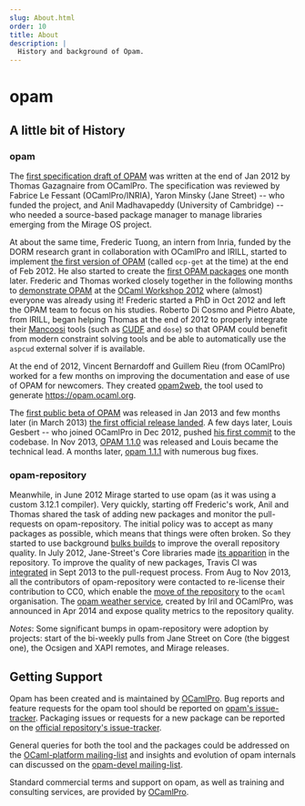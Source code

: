 ```yaml
---
slug: About.html
order: 10
title: About
description: |
  History and background of Opam.
---
```


# opam

## A little bit of History

### opam

The [first specification draft of OPAM](https://github.com/ocaml/opam/blob/30598a59c98554057ce2beda80f0d31474b94150/specs/roadmap.pdf?raw=true)
was written at the end of Jan 2012 by Thomas Gazagnaire from OCamlPro. The specification was reviewed by Fabrice Le Fessant (OCamlPro/INRIA), Yaron Minsky (Jane Street) -- who funded the project, and Anil Madhavapeddy (University of Cambridge) -- who needed a source-based package manager to manage libraries emerging from the Mirage OS project.

At about the same time, Frederic Tuong, an intern from Inria, funded by the DORM research grant in collaboration with OCamlPro and IRILL, started to implement [the first version of OPAM](https://github.com/ocaml/opam/commits/master?page=112)
(called `ocp-get` at the time) at the end of Feb 2012. He also started to create the
[first OPAM packages](https://github.com/ocaml/opam-repository/commits/master?page=200) 
one month later. Frederic and Thomas worked
closely together in the following months to [demonstrate OPAM](https://www.youtube.com/watch?v=ivLqeRZJTGs) at the
[OCaml Workshop 2012](http://oud.ocaml.org/2012/) where (almost) everyone was already using it!
Frederic started a PhD in Oct 2012 and left the OPAM team to focus on his studies. Roberto Di
Cosmo and Pietro Abate, from IRILL, began helping Thomas at the end of 2012 to properly integrate their [Mancoosi](http://www.mancoosi.org/) tools (such as [CUDF](http://www.mancoosi.org/cudf/) and `dose`) so that OPAM could benefit from modern constraint solving tools and be able to automatically use the
`aspcud` external solver if is available.

At the end of 2012, Vincent Bernardoff and Guillem Rieu (from OCamlPro) worked for a few months on improving the documentation and ease of use of OPAM for newcomers. They created [opam2web](https://github.com/ocaml/opam2web), the tool used to generate https://opam.ocaml.org.

The [first public beta of OPAM](http://www.ocamlpro.com/blog/2013/01/17/opam-beta.html)
 was released in Jan 2013 and few
months later (in March 2013) [the first official release landed](http://www.ocamlpro.com/blog/2013/03/14/opam-1.0.0.html).
A few days later, Louis Gesbert -- who joined OCamlPro in Dec 2012,
pushed [his first commit](https://github.com/ocaml/opam/commit/c56cf5e1e244cee9f707da8b682996bbc5dd31ff)
to the codebase. In Nov 2013,
[OPAM 1.1.0](https://opam.ocaml.org/blog/opam-1-1-0-released/) was released and Louis became the
technical lead. A months later, [opam 1.1.1](https://opam.ocaml.org/blog/opam-1-1-1-released/) with numerous bug fixes.

### opam-repository

Meanwhile, in June 2012 Mirage started to use opam (as it was using a
custom 3.12.1 compiler). Very quickly, starting off Frederic's work, Anil and Thomas shared the task
of adding new packages and monitor the pull-requests on
opam-repository. The initial policy was to accept as many packages as
possible, which means that things were often broken. So they started
to use background [bulks builds](https://github.com/avsm/opam-bulk-logs)
 to improve the overall repository
quality. In July 2012, Jane-Street's Core libraries made [its
apparition](https://github.com/ocaml/opam-repository/commit/bad688d0f49f6c750525b0047b336eb8606e419d)
 in the repository. To improve the quality of new
packages, Travis CI was [integrated](https://github.com/ocaml/opam-repository/commit/2671cb1e968e084c13989762ea43fc1a5b4703d7) in Sept 2013 to the pull-request
process. From Aug to Nov 2013, all the contributors of opam-repository
were contacted to re-license their contribution to CC0, which enable the
[move of the repository](https://github.com/ocaml/opam-repository/issues/955)
to the `ocaml` organisation. The [opam
weather service](http://ows.irill.org/),
created by Iril and OCamlPro, was announced in
Apr 2014 and expose quality metrics to the repository quality.

*Notes*: Some significant bumps in opam-repository were adoption by projects: start of the bi-weekly pulls from Jane Street on Core (the biggest one), the Ocsigen and XAPI remotes, and Mirage releases.

## Getting Support

Opam has been created and is maintained by [OCamlPro](http://www.ocamlpro.com/). Bug reports and feature requests for the opam tool should be reported on [opam's issue-tracker](https://github.com/ocaml/opam/issues). Packaging issues or requests for a new package can be reported on the [official repository's issue-tracker](https://github.com/ocaml/opam-repository/issues).

General queries for both the tool and the packages could be addressed on the [OCaml-platform mailing-list](http://lists.ocaml.org/listinfo/platform) and insights and evolution of opam internals can discussed on the [opam-devel mailing-list](http://lists.ocaml.org/listinfo/opam-devel).

Standard commercial terms and support on opam, as well as training and consulting services, are provided by [OCamlPro](http://www.ocamlpro.com/).
